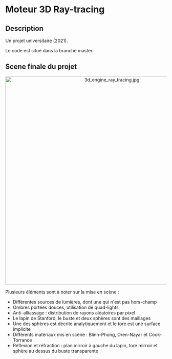 # Moteur 3D Ray-tracing

## Description

Un projet universitaire (2021).

Le code est situé dans la branche master.

## Scene finale du projet

<p align=center>
  <a href="https://drive.google.com/uc?export=view&id=1BgD3N7ZkAOllrWsLTQXhvHeUNv6PcUdB">
    <img src="https://drive.google.com/uc?export=view&id=1BgD3N7ZkAOllrWsLTQXhvHeUNv6PcUdB" alt="3d_engine_ray_tracing.jpg" style="width: 650px; max-width: 100%; height: auto" title="Click to enlarge picture" />
  </a>
</p>

Plusieurs éléments sont à noter sur la mise en scène :
- Différentes sources de lumières, dont une qui n'est pas hors-champ
- Ombres portées douces, utilisation de quad-lights
- Anti-alliassage : distribution de rayons aléatoires par pixel
- Le lapin de Stanford, le buste et deux sphères sont des maillages
- Une des sphères est décrite analytiquement et le tore est une surface implicite
- Différents matériaux mis en scène : Blinn-Phong, Oren-Nayar et Cook-Torrance
- Réflexion et réfraction : plan mirroir à gauche du lapin, tore mirroir et sphère au dessus du buste transparente
